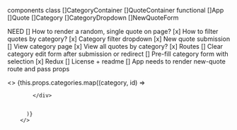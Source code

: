 components
class
    []CategoryContainer
    []QuoteContainer
functional
    []App
    []Quote
    []Category
    []CategoryDropdown
    []NewQuoteForm
    

NEED 
[] How to render a random, single quote on page?
[x] How to filter quotes by category?
[x] Category filter dropdown
[x] New quote submission
[] View category page
[x] View all quotes by category?
[x] Routes
[] Clear category edit form after submission or redirect
[] Pre-fill category form with selection
[x] Redux
[] License + readme
[] App needs to render new-quote route and pass props 

<>
            {this.props.categories.map((category, id) => 
            <div key={id}>
                <CategoryCard name={category.name} description={category.description} />
                
            </div>
        
            
          )}
        </>
